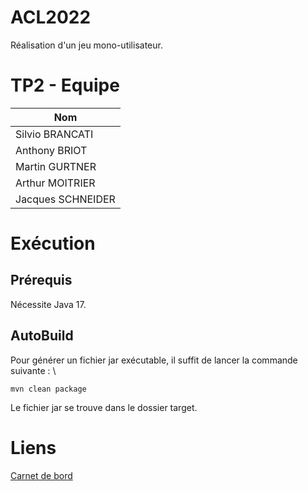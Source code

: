 # ACL2022

Réalisation d'un jeu mono-utilisateur.

# TP2 - Equipe

| Nom               |
|-------------------|
| Silvio BRANCATI   |
| Anthony BRIOT     |
| Martin GURTNER    |
| Arthur MOITRIER   |
| Jacques SCHNEIDER |

# Exécution

## Prérequis

Nécessite Java 17.

## AutoBuild

Pour générer un fichier jar exécutable, il suffit de lancer la commande suivante : \

`mvn clean package`

Le fichier jar se trouve dans le dossier target.

# Liens 

[Carnet de bord](https://docs.google.com/document/d/17_5gxepJezHioY37KhuQF2T5QffP5K3K8vd6nic-mLI/edit?usp=sharing)
